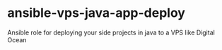 # ansible-vps-java-app-deploy
Ansible role for deploying your side projects in java to a VPS like Digital Ocean

